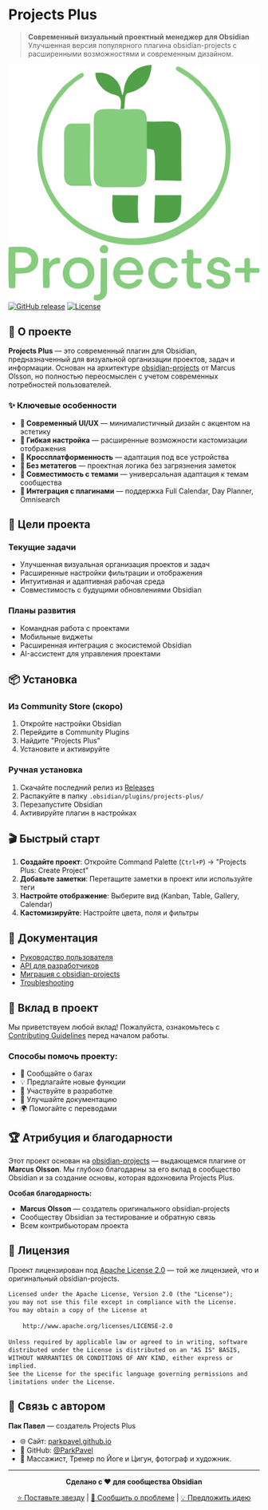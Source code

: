 # Projects Plus

> **Современный визуальный проектный менеджер для Obsidian**  
> Улучшенная версия популярного плагина obsidian-projects с расширенными возможностями и современным дизайном.

![Projects Plus Banner](Project+.png)
[![GitHub release](https://img.shields.io/github/v/release/ParkPavel/Projects-plus?style=flat-square)](https://github.com/ParkPavel/Projects-plus/releases)
[![License](https://img.shields.io/badge/License-Apache%202.0-blue.svg?style=flat-square)](https://opensource.org/licenses/Apache-2.0)

## 🚀 О проекте

**Projects Plus** — это современный плагин для Obsidian, предназначенный для визуальной организации проектов, задач и информации. Основан на архитектуре [obsidian-projects](https://github.com/marcusolsson/obsidian-projects) от Marcus Olsson, но полностью переосмыслен с учетом современных потребностей пользователей.

### ✨ Ключевые особенности

- **🎨 Современный UI/UX** — минималистичный дизайн с акцентом на эстетику
- **🔧 Гибкая настройка** — расширенные возможности кастомизации отображения
- **📱 Кроссплатформенность** — адаптация под все устройства
- **🎯 Без метатегов** — проектная логика без загрязнения заметок
- **🌈 Совместимость с темами** — универсальная адаптация к темам сообщества
- **🔗 Интеграция с плагинами** — поддержка Full Calendar, Day Planner, Omnisearch

## 🎯 Цели проекта

### Текущие задачи
- Улучшенная визуальная организация проектов и задач
- Расширенные настройки фильтрации и отображения
- Интуитивная и адаптивная рабочая среда
- Совместимость с будущими обновлениями Obsidian

### Планы развития
- Командная работа с проектами
- Мобильные виджеты
- Расширенная интеграция с экосистемой Obsidian
- AI-ассистент для управления проектами

## 📦 Установка

### Из Community Store (скоро)
1. Откройте настройки Obsidian
2. Перейдите в Community Plugins
3. Найдите "Projects Plus"
4. Установите и активируйте

### Ручная установка
1. Скачайте последний релиз из [Releases](https://github.com/ParkPavel/Projects-plus/releases)
2. Распакуйте в папку `.obsidian/plugins/projects-plus/`
3. Перезапустите Obsidian
4. Активируйте плагин в настройках

## 🎬 Быстрый старт

1. **Создайте проект**: Откройте Command Palette (`Ctrl+P`) → "Projects Plus: Create Project"
2. **Добавьте заметки**: Перетащите заметки в проект или используйте теги
3. **Настройте отображение**: Выберите вид (Kanban, Table, Gallery, Calendar)
4. **Кастомизируйте**: Настройте цвета, поля и фильтры

## 📖 Документация

- [Руководство пользователя](docs/user-guide.md)
- [API для разработчиков](docs/api.md)
- [Миграция с obsidian-projects](docs/migration.md)
- [Troubleshooting](docs/troubleshooting.md)

## 🤝 Вклад в проект

Мы приветствуем любой вклад! Пожалуйста, ознакомьтесь с [Contributing Guidelines](CONTRIBUTING.md) перед началом работы.

### Способы помочь проекту:
- 🐛 Сообщайте о багах
- 💡 Предлагайте новые функции
- 🔧 Участвуйте в разработке
- 📖 Улучшайте документацию
- 🌍 Помогайте с переводами

## 🏆 Атрибуция и благодарности

Этот проект основан на [obsidian-projects](https://github.com/marcusolsson/obsidian-projects) — выдающемся плагине от **Marcus Olsson**. Мы глубоко благодарны за его вклад в сообщество Obsidian и за создание основы, которая вдохновила Projects Plus.

**Особая благодарность:**
- **Marcus Olsson** — создатель оригинального obsidian-projects
- Сообществу Obsidian за тестирование и обратную связь
- Всем контрибьюторам проекта

## 📄 Лицензия

Проект лицензирован под [Apache License 2.0](LICENSE) — той же лицензией, что и оригинальный obsidian-projects.

```
Licensed under the Apache License, Version 2.0 (the "License");
you may not use this file except in compliance with the License.
You may obtain a copy of the License at

    http://www.apache.org/licenses/LICENSE-2.0

Unless required by applicable law or agreed to in writing, software
distributed under the License is distributed on an "AS IS" BASIS,
WITHOUT WARRANTIES OR CONDITIONS OF ANY KIND, either express or implied.
See the License for the specific language governing permissions and
limitations under the License.
```

## 🔗 Связь с автором

**Пак Павел** — создатель Projects Plus
- 🌐 Сайт: [parkpavel.github.io](https://parkpavel.github.io/park-pavel/)
- 📧 GitHub: [@ParkPavel](https://github.com/ParkPavel)
- 💼 Массажист, Тренер по Йоге и Цигун, фотограф и художник.
---

<div align="center">

**Сделано с ❤️ для сообщества Obsidian**

[⭐ Поставьте звезду](https://github.com/ParkPavel/Projects-plus) | [🐛 Сообщить о проблеме](https://github.com/ParkPavel/Projects-plus/issues) | [💡 Предложить идею](https://github.com/ParkPavel/Projects-plus/discussions)

</div>